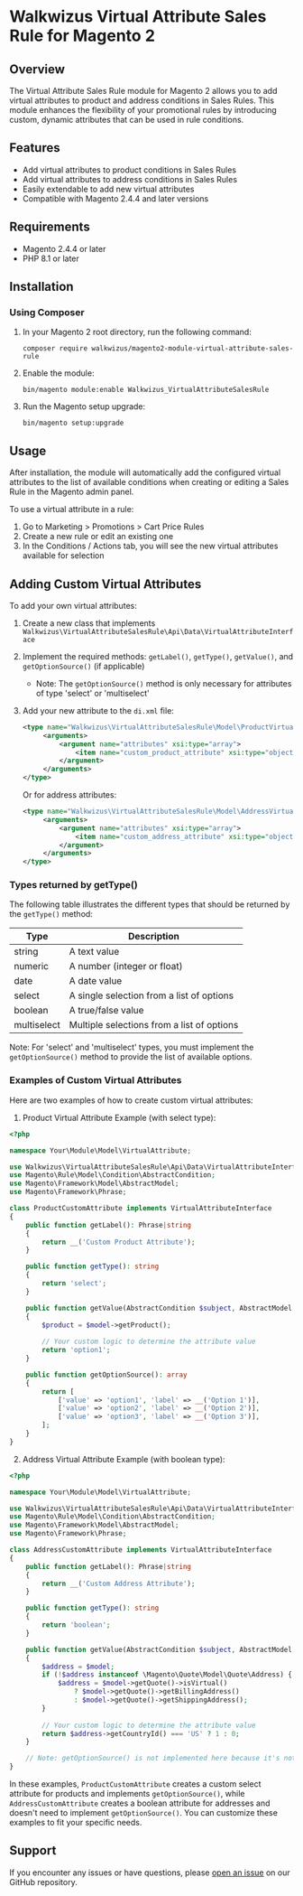 # Walkwizus Virtual Attribute Sales Rule for Magento 2

## Overview

The Virtual Attribute Sales Rule module for Magento 2 allows you to add virtual attributes to product and address conditions in Sales Rules. This module enhances the flexibility of your promotional rules by introducing custom, dynamic attributes that can be used in rule conditions.

## Features

- Add virtual attributes to product conditions in Sales Rules
- Add virtual attributes to address conditions in Sales Rules
- Easily extendable to add new virtual attributes
- Compatible with Magento 2.4.4 and later versions

## Requirements

- Magento 2.4.4 or later
- PHP 8.1 or later

## Installation

### Using Composer

1. In your Magento 2 root directory, run the following command:
   ```
   composer require walkwizus/magento2-module-virtual-attribute-sales-rule
   ```

2. Enable the module:
   ```
   bin/magento module:enable Walkwizus_VirtualAttributeSalesRule
   ```

3. Run the Magento setup upgrade:
   ```
   bin/magento setup:upgrade
   ```

## Usage

After installation, the module will automatically add the configured virtual attributes to the list of available conditions when creating or editing a Sales Rule in the Magento admin panel.

To use a virtual attribute in a rule:

1. Go to Marketing > Promotions > Cart Price Rules
2. Create a new rule or edit an existing one
3. In the Conditions / Actions tab, you will see the new virtual attributes available for selection

## Adding Custom Virtual Attributes

To add your own virtual attributes:

1. Create a new class that implements `Walkwizus\VirtualAttributeSalesRule\Api\Data\VirtualAttributeInterface`
2. Implement the required methods: `getLabel()`, `getType()`, `getValue()`, and `getOptionSource()` (if applicable)
    - Note: The `getOptionSource()` method is only necessary for attributes of type 'select' or 'multiselect'
3. Add your new attribute to the `di.xml` file:

   ```xml
   <type name="Walkwizus\VirtualAttributeSalesRule\Model\ProductVirtualAttributeProvider">
        <arguments>
            <argument name="attributes" xsi:type="array">
                <item name="custom_product_attribute" xsi:type="object">Vendor\Module\Model\VirtualAttribute\CustomProductAttribute</item>
            </argument>
        </arguments>
   </type>
   ```

   Or for address attributes:

   ```xml
   <type name="Walkwizus\VirtualAttributeSalesRule\Model\AddressVirtualAttributeProvider">
        <arguments>
            <argument name="attributes" xsi:type="array">
                <item name="custom_address_attribute" xsi:type="object">Vendor\Module\Model\VirtualAttribute\CustomAddressAttribute</item>
            </argument>
        </arguments>
   </type>
   ```

### Types returned by getType()

The following table illustrates the different types that should be returned by the `getType()` method:

| Type        | Description                                      |
|-------------|--------------------------------------------------|
| string      | A text value                                     |
| numeric     | A number (integer or float)                      |
| date        | A date value                                     |
| select      | A single selection from a list of options        |
| boolean     | A true/false value                               |
| multiselect | Multiple selections from a list of options       |

Note: For 'select' and 'multiselect' types, you must implement the `getOptionSource()` method to provide the list of available options.

### Examples of Custom Virtual Attributes

Here are two examples of how to create custom virtual attributes:

1. Product Virtual Attribute Example (with select type):

```php
<?php

namespace Your\Module\Model\VirtualAttribute;

use Walkwizus\VirtualAttributeSalesRule\Api\Data\VirtualAttributeInterface;
use Magento\Rule\Model\Condition\AbstractCondition;
use Magento\Framework\Model\AbstractModel;
use Magento\Framework\Phrase;

class ProductCustomAttribute implements VirtualAttributeInterface
{
    public function getLabel(): Phrase|string
    {
        return __('Custom Product Attribute');
    }

    public function getType(): string
    {
        return 'select';
    }

    public function getValue(AbstractCondition $subject, AbstractModel $model): mixed
    {
        $product = $model->getProduct();
        
        // Your custom logic to determine the attribute value
        return 'option1';
    }

    public function getOptionSource(): array
    {
        return [
            ['value' => 'option1', 'label' => __('Option 1')],
            ['value' => 'option2', 'label' => __('Option 2')],
            ['value' => 'option3', 'label' => __('Option 3')],
        ];
    }
}
```

2. Address Virtual Attribute Example (with boolean type):

```php
<?php

namespace Your\Module\Model\VirtualAttribute;

use Walkwizus\VirtualAttributeSalesRule\Api\Data\VirtualAttributeInterface;
use Magento\Rule\Model\Condition\AbstractCondition;
use Magento\Framework\Model\AbstractModel;
use Magento\Framework\Phrase;

class AddressCustomAttribute implements VirtualAttributeInterface
{
    public function getLabel(): Phrase|string
    {
        return __('Custom Address Attribute');
    }

    public function getType(): string
    {
        return 'boolean';
    }

    public function getValue(AbstractCondition $subject, AbstractModel $model): mixed
    {
        $address = $model;
        if (!$address instanceof \Magento\Quote\Model\Quote\Address) {
            $address = $model->getQuote()->isVirtual()
                ? $model->getQuote()->getBillingAddress()
                : $model->getQuote()->getShippingAddress();
        }
        
        // Your custom logic to determine the attribute value
        return $address->getCountryId() === 'US' ? 1 : 0;
    }

    // Note: getOptionSource() is not implemented here because it's not required for boolean type
}
```

In these examples, `ProductCustomAttribute` creates a custom select attribute for products and implements `getOptionSource()`, while `AddressCustomAttribute` creates a boolean attribute for addresses and doesn't need to implement `getOptionSource()`. You can customize these examples to fit your specific needs.

## Support

If you encounter any issues or have questions, please [open an issue](https://github.com/walkwizus/magento2-module-virtual-attribute-sales-rule/issues) on our GitHub repository.
